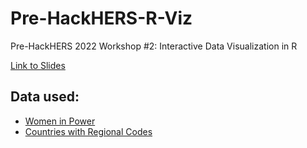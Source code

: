 # Pre-HackHERS-R-Viz
Pre-HackHERS 2022 Workshop #2: Interactive Data Visualization in R

[Link to Slides](https://docs.google.com/presentation/d/1jM-pUbSls8v7b3kYi564y4gOhDygRET9WIgBVoIe3Mw/edit?usp=sharing)

## Data used:
- [Women in Power](https://data.world/makeovermonday/2020w30)
- [Countries with Regional Codes](https://github.com/lukes/ISO-3166-Countries-with-Regional-Codes/blob/master/all/all.csv)

